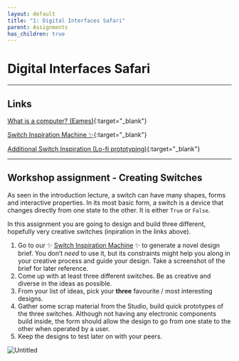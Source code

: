 ```yaml
---
layout: default
title: "1: Digital Interfaces Safari"
parent: Assignments
has_children: true
---
```


# Digital Interfaces Safari

---
## Links
[What is a computer? (Eames)](https://www.youtube.com/watch?v=eIgX6sPOqCY&t=345s){:target="_blank"}

[Switch Inspiration Machine ✨](https://switch-inspiration-machine.netlify.app){:target="_blank"}

[Additional Switch Inspiration (Lo-fi prototyping)](https://player.vimeo.com/video/3521857){:target="_blank"} 

---
## Workshop assignment - Creating Switches

As seen in the introduction lecture, a switch can have many shapes, forms and interactive properties. In its most basic form, a switch is a device that changes directly from one state to the other. It is either `True` or `False`.

In this assignment you are going to design and build three different, hopefully very creative switches (inpiration in the links above).

1. Go to our ✨ [Switch Inspiration Machine](https://switch-inspiration-machine.netlify.app) ✨ to generate a novel design brief. You don’t *need* to use it, but its constraints might help you along in your creative process and guide your design. Take a screenshot of the brief for later reference.
2. Come up with at least three different switches. Be as creative and diverse in the ideas as possible. 
3. From your list of ideas, pick your **three** favourite / most interesting designs.
4. Gather some scrap material from the Studio, build quick prototypes of the three switches. Although not having any electronic components build inside, the form should allow the design to go from one state to the other when operated by a user. 
5. Keep the designs to test later on with your peers.

![Untitled](assignment-1.png)

